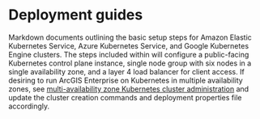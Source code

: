 # Deployment guides

Markdown documents outlining the basic setup steps for Amazon Elastic Kubernetes Service, Azure Kubernetes Service, and Google Kubernetes Engine clusters. The steps included within will configure a public-facing Kubernetes control plane instance, single node group with six nodes in a single availability zone, and a layer 4 load balancer for client access. If desiring to run ArcGIS Enterprise on Kubernetes in multiple availability zones, see [multi-availability zone Kubernetes cluster administration](https://enterprise-k8s.arcgis.com/en/latest/administer/multi-availability-zone-kubernetes-cluster-administration.htm) and update the cluster creation commands and deployment properties file accordingly.
